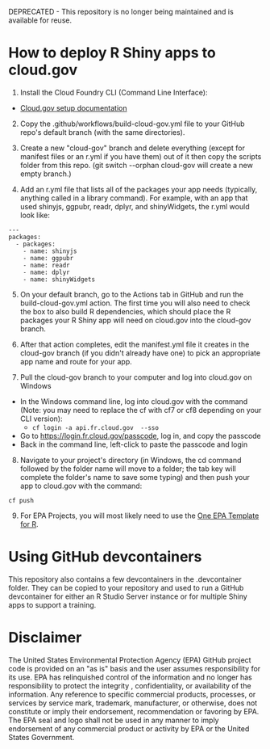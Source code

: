 DEPRECATED - This repository is no longer being maintained and is available for reuse.

# How to deploy R Shiny apps to cloud.gov

1. Install the Cloud Foundry CLI (Command Line Interface):
  - [Cloud.gov setup documentation](https://cloud.gov/docs/getting-started/setup/)

2. Copy the .github/workflows/build-cloud-gov.yml file to your GitHub repo's default branch (with the same directories).

3. Create a new "cloud-gov" branch and delete everything (except for manifest files or an r.yml if you have them) out of it then copy the scripts folder from this repo. (git switch --orphan cloud-gov will create a new empty branch.)

4. Add an r.yml file that lists all of the packages your app needs (typically, anything called in a library command). For example, with an app that used shinyjs, ggpubr, readr, dplyr, and shinyWidgets, the r.yml would look like:
```
---
packages:
  - packages:
    - name: shinyjs
    - name: ggpubr
    - name: readr
    - name: dplyr
    - name: shinyWidgets
```
5. On your default branch, go to the Actions tab in GitHub and run the build-cloud-gov.yml action. The first time you will also need to check the box to also build R dependencies, which should place the R packages your R Shiny app will need on cloud.gov into the cloud-gov branch.

6. After that action completes, edit the manifest.yml file it creates in the cloud-gov branch (if you didn't already have one) to pick an appropriate app name and route for your app.

7. Pull the cloud-gov branch to your computer and log into cloud.gov on Windows
  - In the Windows command line, log into cloud.gov with the command (Note: you may need to replace the cf with cf7 or cf8 depending on your CLI version):
    - `cf login -a api.fr.cloud.gov  --sso`
  - Go to https://login.fr.cloud.gov/passcode, log in, and copy the passcode
  - Back in the command line, left-click to paste the passcode and login

8. Navigate to your project's directory (in Windows, the cd command followed by the folder name will move to a folder; the tab key will complete the folder's name to save some typing) and then push your app to cloud.gov with the command:
```
cf push
```
9. For EPA Projects, you will most likely need to use the [One EPA Template for R](https://github.com/USEPA/webcms/blob/main/utilities/r/OneEPA_template.R).

# Using GitHub devcontainers
This repository also contains a few devcontainers in the .devcontainer folder. They can be copied to your repository and used to run a GitHub devcontainer for either an R Studio Server instance or for multiple Shiny apps to support a training.

# Disclaimer
The United States Environmental Protection Agency (EPA) GitHub project code is provided on an "as is" basis and the user assumes responsibility for its use.  EPA has relinquished control of the information and no longer has responsibility to protect the integrity , confidentiality, or availability of the information.  Any reference to specific commercial products, processes, or services by service mark, trademark, manufacturer, or otherwise, does not constitute or imply their endorsement, recommendation or favoring by EPA.  The EPA seal and logo shall not be used in any manner to imply endorsement of any commercial product or activity by EPA or the United States Government.
